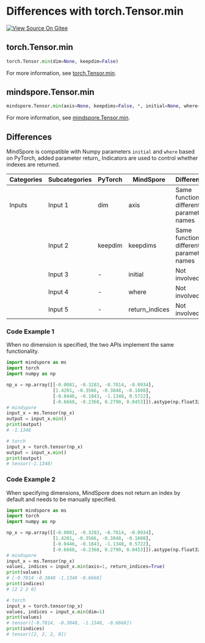 # Differences with torch.Tensor.min

[![View Source On Gitee](https://mindspore-website.obs.cn-north-4.myhuaweicloud.com/website-images/r2.1/resource/_static/logo_source_en.svg)](https://gitee.com/mindspore/docs/blob/r2.1/docs/mindspore/source_en/note/api_mapping/pytorch_diff/tensor_min.md)

## torch.Tensor.min

```python
torch.Tensor.min(dim=None, keepdim=False)
```

For more information, see [torch.Tensor.min](https://pytorch.org/docs/1.8.1/tensors.html#torch.Tensor.min).

## mindspore.Tensor.min

```python
mindspore.Tensor.min(axis=None, keepdims=False, *, initial=None, where=True, return_indices=False)
```

For more information, see [mindspore.Tensor.min](https://www.mindspore.cn/docs/en/r2.1/api_python/mindspore/Tensor/mindspore.Tensor.min.html).

## Differences

MindSpore is compatible with Numpy parameters `initial` and `where` based on PyTorch, added parameter return_ Indicators are used to control whether indexes are returned.

| Categories | Subcategories | PyTorch | MindSpore | Differences  |
| --- |---------------|---------| --- |-------------|
| Inputs  | Input 1 | dim     | axis      | Same function, different parameter names |
|     | Input 2 | keepdim | keepdims  | Same function, different parameter names |
|     | Input 3 | - | initial        | Not involved        |
|     | Input 4 |  - | where      | Not involved        |
|     | Input 5 |  -     |return_indices    | Not involved         |

### Code Example 1

When no dimension is specified, the two APIs implement the same functionality.

```python
import mindspore as ms
import torch
import numpy as np

np_x = np.array([[-0.0081, -0.3283, -0.7814, -0.0934],
                 [1.4201, -0.3566, -0.3848, -0.1608],
                 [-0.0446, -0.1843, -1.1348, 0.5722],
                 [-0.6668, -0.2368, 0.2790, 0.0453]]).astype(np.float32)
# mindspore
input_x = ms.Tensor(np_x)
output = input_x.min()
print(output)
# -1.1348

# torch
input_x = torch.tensor(np_x)
output = input_x.min()
print(output)
# tensor(-1.1348)
```

### Code Example 2

When specifying dimensions, MindSpore does not return an index by default and needs to be manually specified.

```python
import mindspore as ms
import torch
import numpy as np

np_x = np.array([[-0.0081, -0.3283, -0.7814, -0.0934],
                 [1.4201, -0.3566, -0.3848, -0.1608],
                 [-0.0446, -0.1843, -1.1348, 0.5722],
                 [-0.6668, -0.2368, 0.2790, 0.0453]]).astype(np.float32)
# mindspore
input_x = ms.Tensor(np_x)
values, indices = input_x.min(axis=1, return_indices=True)
print(values)
# [-0.7814 -0.3848 -1.1348 -0.6668]
print(indices)
# [2 2 2 0]

# torch
input_x = torch.tensor(np_x)
values, indices = input_x.min(dim=1)
print(values)
# tensor([-0.7814, -0.3848, -1.1348, -0.6668])
print(indices)
# tensor([2, 2, 2, 0])
```